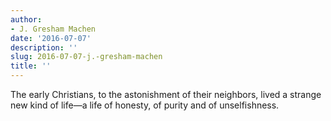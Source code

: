 ```yaml
---
author:
- J. Gresham Machen
date: '2016-07-07'
description: ''
slug: 2016-07-07-j.-gresham-machen
title: ''
---
```

The early Christians, to the astonishment of their neighbors, lived a strange new kind of life—a life of honesty, of purity and of unselfishness.



